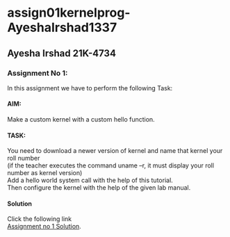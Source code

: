 # assign01kernelprog-AyeshaIrshad1337
## Ayesha Irshad 21K-4734  
### Assignment No 1:  
In this assignment we have to perform the following Task:  
#### AIM:  
Make a custom kernel with a custom hello function.  
#### TASK:  
You need to download a newer version of kernel and name that kernel your roll number   
(if the teacher executes the command uname –r, it must display your roll number as kernel version)  
Add a hello world system call with the help of this tutorial.  
Then configure the kernel with the help of the given lab manual.  
  
    
#### Solution
Click the following link  
[Assignment no 1 Solution](https://github.com/NUCES-Khi/assign01kernelprog-AyeshaIrshad1337/tree/main/OS%20assignment%201).
